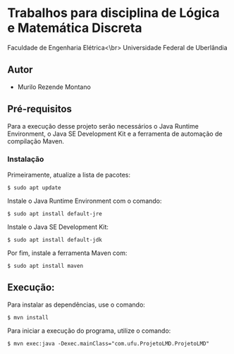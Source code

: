 # Trabalhos para disciplina de Lógica e Matemática Discreta
Faculdade de Engenharia Elétrica<\br>
Universidade Federal de Uberlândia

## Autor

- Murilo Rezende Montano

## Pré-requisitos

Para a execução desse projeto serão necessários o Java Runtime Environment, o Java SE Development Kit e a ferramenta de automação de compilação Maven.

### Instalação

Primeiramente, atualize a lista de pacotes:
```
$ sudo apt update
```

Instale o Java Runtime Environment com o comando:
```
$ sudo apt install default-jre
```

Instale o Java SE Development Kit:
```
$ sudo apt install default-jdk
```

Por fim, instale a ferramenta Maven com:
```
$ sudo apt install maven
```

## Execução:
Para instalar as dependências, use o comando:
```
$ mvn install
```

Para iniciar a execução do programa, utilize o comando: 
```
$ mvn exec:java -Dexec.mainClass="com.ufu.ProjetoLMD.ProjetoLMD"
```
